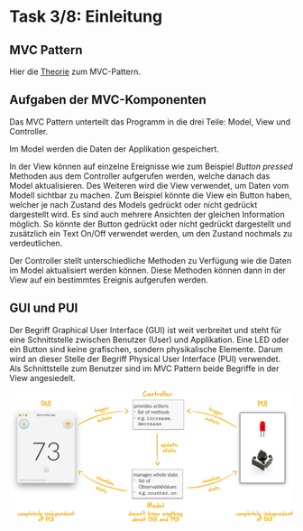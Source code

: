 # Task 3/8: Einleitung

## MVC Pattern
Hier die [Theorie](https://pi4j.com/getting-started/javafx-mvc-template/#the-mvc-concept) zum MVC-Pattern.

## Aufgaben der MVC-Komponenten
Das MVC Pattern unterteilt das Programm in die drei Teile: Model, View und Controller.

Im Model werden die Daten der Applikation gespeichert.

In der View können auf einzelne Ereignisse wie zum Beispiel *Button pressed* Methoden aus dem Controller aufgerufen werden, 
welche danach das Model aktualisieren. Des Weiteren wird die View verwendet, um Daten vom Modell sichtbar zu machen. Zum Beispiel
könnte die View ein Button haben, welcher je nach Zustand des Models gedrückt oder nicht gedrückt dargestellt wird. Es sind auch 
mehrere Ansichten der gleichen Information möglich. So könnte der Button gedrückt oder nicht gedrückt dargestellt und zusätzlich
ein Text On/Off verwendet werden, um den Zustand nochmals zu verdeutlichen.

Der Controller stellt unterschiedliche Methoden zu Verfügung wie die Daten im Model aktualisiert werden können. Diese Methoden
können dann in der View auf ein bestimmtes Ereignis aufgerufen werden.

## GUI und PUI
Der Begriff Graphical User Interface (GUI) ist weit verbreitet und steht für eine Schnittstelle zwischen Benutzer (User) 
und Applikation. Eine LED oder ein Button sind keine grafischen, sondern physikalische Elemente. Darum wird an dieser Stelle der 
Begriff Physical User Interface (PUI) verwendet. Als Schnittstelle zum Benutzer sind im MVC Pattern beide Begriffe in 
der View angesiedelt.

![MVC-Konzept](./mvc-concept.png)